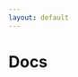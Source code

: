 ```yaml
---
layout: default
---
```

<div class="container docs">
	<div class="content">
		<h1>Docs</h1>
	</div>
</div>
